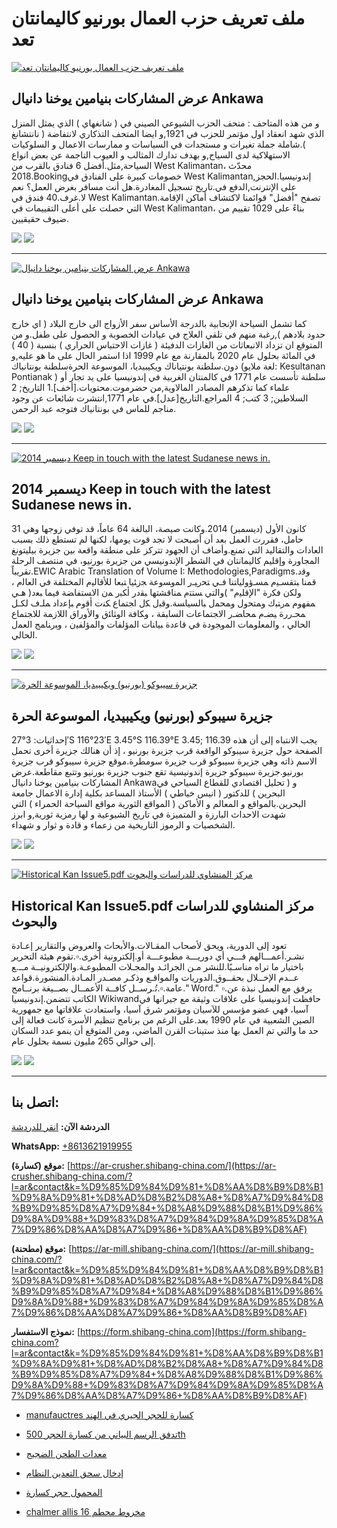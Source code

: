 # ملف تعريف حزب العمال بورنيو كاليمانتان تعد

<a href="https://swt.shibang-china.com/?l=ar&img&k=%D9%85%D9%84%D9%81+%D8%AA%D8%B9%D8%B1%D9%8A%D9%81+%D8%AD%D8%B2%D8%A8+%D8%A7%D9%84%D8%B9%D9%85%D8%A7%D9%84+%D8%A8%D9%88%D8%B1%D9%86%D9%8A%D9%88+%D9%83%D8%A7%D9%84%D9%8A%D9%85%D8%A7%D9%86%D8%AA%D8%A7%D9%86+%D8%AA%D8%B9%D8%AF" target="_blank">![ملف تعريف حزب العمال بورنيو كاليمانتان تعد](http://static.shibang-china.com/all-800x300/88.jpg)</a>

## عرض المشاركات بنيامين يوخنا دانيال Ankawa
و من هذه المتاحف : متحف الحزب الشيوعي الصيني في ( شانغهاي ) الذي يمثل المنزل الذي شهد انعقاد اول مؤتمر للحزب في 1921,و ايضا المتحف التذكاري لانتفاضة ( نانتشانغ ).شاملة جملة تغيرات و مستجدات في السياسات و ممارسات الاعمال و السلوكيات الاستهلاكية لدى السياح,و بهدف تدارك المثالب و العيوب الناجمة عن بعض انواع السياحة,مثل.أفضل 6 فنادق بالقرب من West Kalimantan، محدّث 2018.Bookingخصومات كبيرة على الفنادق في West Kalimantan,إندونيسيا.الحجز على الإنترنت,الدفع في.تاريخ تسجيل المغادرة.هل أنت مسافر بغرض العمل؟ نعم لا.غرف.40 فندق في West Kalimantan.تصفح &quot;أفضل&quot; قوائمنا لاكتشاف أماكن الإقامة التي حصلت على أعلى التقييمات في West Kalimantan، بناءً على 1029 تقييم من ضيوف حقيقيين.


<a href="https://whatsapp.shibangsoft.com/WhatsApp.php" target="_blank" title="WhatsApp">![](http://static.shibang-china.com/icon/whatsapp.png)</a> <a href="https://swt.shibang-china.com/?l=ar&icon&k=%D9%85%D9%84%D9%81+%D8%AA%D8%B9%D8%B1%D9%8A%D9%81+%D8%AD%D8%B2%D8%A8+%D8%A7%D9%84%D8%B9%D9%85%D8%A7%D9%84+%D8%A8%D9%88%D8%B1%D9%86%D9%8A%D9%88+%D9%83%D8%A7%D9%84%D9%8A%D9%85%D8%A7%D9%86%D8%AA%D8%A7%D9%86+%D8%AA%D8%B9%D8%AF" target="_blank">![](http://static.shibang-china.com/icon/chat-ar.png)</a>

---

<a href="https://swt.shibang-china.com/?l=ar&img&k=%D9%85%D9%84%D9%81+%D8%AA%D8%B9%D8%B1%D9%8A%D9%81+%D8%AD%D8%B2%D8%A8+%D8%A7%D9%84%D8%B9%D9%85%D8%A7%D9%84+%D8%A8%D9%88%D8%B1%D9%86%D9%8A%D9%88+%D9%83%D8%A7%D9%84%D9%8A%D9%85%D8%A7%D9%86%D8%AA%D8%A7%D9%86+%D8%AA%D8%B9%D8%AF" target="_blank">![عرض المشاركات بنيامين يوخنا دانيال Ankawa](http://static.shibang-china.com/all-800x300/1424.jpg)</a>

## عرض المشاركات بنيامين يوخنا دانيال Ankawa
كما تشمل السياحة الإنجابية بالدرجة الأساس سفر الأزواج الى خارج البلاد ( اي خارج حدود بلادهم ),رغبة منهم في تلقي العلاج في عيادات الخصوبة و الحصول على طفل.و من المتوقع ان تزداد الانبعاثات من الغازات الدفيئة ( غازات الاحتباس الحراري ) بنسبة ( 40 ) في المائة بحلول عام 2020 بالمقارنة مع عام 1999 اذا استمر الحال على ما هو عليه,و دون.سلطنة بونتياناك ويكيبيديا، الموسوعة الحرةسلطنة بونتانياك (لغة ملايو: Kesultanan Pontianak ) سلطنة تأسست عام 1771 في كالمنتان الغربية في إندونيسيا على يد تجار أو علماء كما تذكرهم المصادر المالاوية,من حضرموت.محتويات.[أخف].1 التاريخ; 2 السلاطين; 3 كتب; 4 المراجع.التاريخ[عدل].في عام 1771,انتشرت شائعات عن وجود مناجم للماس في بونتانياك فتوجه عبد الرحمن.


<a href="https://whatsapp.shibangsoft.com/WhatsApp.php" target="_blank" title="WhatsApp">![](http://static.shibang-china.com/icon/whatsapp.png)</a> <a href="https://swt.shibang-china.com/?l=ar&icon&k=%D9%85%D9%84%D9%81+%D8%AA%D8%B9%D8%B1%D9%8A%D9%81+%D8%AD%D8%B2%D8%A8+%D8%A7%D9%84%D8%B9%D9%85%D8%A7%D9%84+%D8%A8%D9%88%D8%B1%D9%86%D9%8A%D9%88+%D9%83%D8%A7%D9%84%D9%8A%D9%85%D8%A7%D9%86%D8%AA%D8%A7%D9%86+%D8%AA%D8%B9%D8%AF" target="_blank">![](http://static.shibang-china.com/icon/chat-ar.png)</a>

---

<a href="https://swt.shibang-china.com/?l=ar&img&k=%D9%85%D9%84%D9%81+%D8%AA%D8%B9%D8%B1%D9%8A%D9%81+%D8%AD%D8%B2%D8%A8+%D8%A7%D9%84%D8%B9%D9%85%D8%A7%D9%84+%D8%A8%D9%88%D8%B1%D9%86%D9%8A%D9%88+%D9%83%D8%A7%D9%84%D9%8A%D9%85%D8%A7%D9%86%D8%AA%D8%A7%D9%86+%D8%AA%D8%B9%D8%AF" target="_blank">![ديسمبر 2014 Keep in touch with the latest Sudanese news in.](http://static.shibang-china.com/all-800x300/336.jpg)</a>

## ديسمبر 2014 Keep in touch with the latest Sudanese news in.
31 كانون الأول (ديسمبر) 2014.وكانت صيصة، البالغة 64 عاماً، قد توفي زوجها وهي حامل، فقررت العمل بعد أن أصبحت لا تجد قوت يومها، لكنها لم تستطع ذلك بسبب العادات والتقاليد التي تمنع.وأضاف أن الجهود تتركز على منطقة واقعة بين جزيرة بيليتونغ المجاورة وإقليم كاليمانتان في الشطر الإندونيسي من جزيرة بورنيو، في منتصف الرحلة تقريباً.EWIC Arabic Translation of Volume I: Methodologies,Paradigms.ﻭﻗﺩ ﻗﻤﻨﺎ ﺒﺘﻘﺴـﻴﻡ ﻤﺴـﺅﻭﻟﻴﺎﺘﻨﺎ ﻓـﻲ ﺘﺤﺭﻴـﺭ ﺍﻟﻤﻭﺴﻭﻋﺔ ﺠﺯﺌﻴﺎ ﺘﺒﻌﺎ ﻟﻸﻗﺎﻟﻴﻡ ﺍﻟﻤﺨﺘﻠﻔﺔ ﻓﻲ ﺍﻟﻌﺎﻟﻡ ، ﻭﻟﻜﻥ ﻓﻜﺭﺓ &quot;ﺍﻹﻗﻠﻴﻡ&quot; )ﻭﺍﻟﺘﻲ ﺴﺘﺘﻡ ﻤﻨﺎﻗﺸﺘﻬﺎ ﺒﻘﺩﺭ ﺃﻜﺒﺭ ﻤﻥ ﺍﻻﺴﺘﻔﺎﻀﺔ ﻓﻴﻤﺎ ﺒﻌﺩ( ﻫـﻲ ﻤﻔﻬﻭﻡ ﻤﺭﺘﺒﻙ ﻭﻤﺘﺤﻭل ﻭﻤﺤﻤل ﺒﺎﻟﺴﻴﺎﺴﺔ.ﻭﻗﺒل ﻜل ﺍﺠﺘﻤﺎﻉ ﻜﻨﺕ ﺃﻗﻭﻡ ﺒﺈﻋﺩﺍﺩ ﻤﻠـﻑ ﻟﻜـل ﻤﺤـﺭﺭﺓ ﻴﻀـﻡ ﻤﺤﺎﻀـﺭ ﺍﻻﺠﺘﻤﺎﻋﺎﺕ ﺍﻟﺴﺎﺒﻘﺔ ، ﻭﻜﺎﻓﺔ ﺍﻟﻭﺜﺎﺌﻕ ﻭﺍﻷﻭﺭﺍﻕ ﺍﻟﻼﺯﻤﺔ ﻟﻼﺠﺘﻤﺎﻉ ﺍﻟﺤﺎﻟﻲ ، ﻭﺍﻟﻤﻌﻠﻭﻤﺎﺕ ﺍﻟﻤﻭﺠﻭﺩﺓ ﻓﻲ ﻗﺎﻋﺩﺓ ﺒﻴﺎﻨﺎﺕ ﺍﻟﻤﺅﻟﻔﺎﺕ ﻭﺍﻟﻤﺅﻟﻔﻴﻥ ، ﻭﺒﺭﻨﺎﻤﺞ ﺍﻟﻌﻤل ﺍﻟﺤﺎﻟﻲ.


<a href="https://whatsapp.shibangsoft.com/WhatsApp.php" target="_blank" title="WhatsApp">![](http://static.shibang-china.com/icon/whatsapp.png)</a> <a href="https://swt.shibang-china.com/?l=ar&icon&k=%D9%85%D9%84%D9%81+%D8%AA%D8%B9%D8%B1%D9%8A%D9%81+%D8%AD%D8%B2%D8%A8+%D8%A7%D9%84%D8%B9%D9%85%D8%A7%D9%84+%D8%A8%D9%88%D8%B1%D9%86%D9%8A%D9%88+%D9%83%D8%A7%D9%84%D9%8A%D9%85%D8%A7%D9%86%D8%AA%D8%A7%D9%86+%D8%AA%D8%B9%D8%AF" target="_blank">![](http://static.shibang-china.com/icon/chat-ar.png)</a>

---

<a href="https://swt.shibang-china.com/?l=ar&img&k=%D9%85%D9%84%D9%81+%D8%AA%D8%B9%D8%B1%D9%8A%D9%81+%D8%AD%D8%B2%D8%A8+%D8%A7%D9%84%D8%B9%D9%85%D8%A7%D9%84+%D8%A8%D9%88%D8%B1%D9%86%D9%8A%D9%88+%D9%83%D8%A7%D9%84%D9%8A%D9%85%D8%A7%D9%86%D8%AA%D8%A7%D9%86+%D8%AA%D8%B9%D8%AF" target="_blank">![جزيرة سيبوكو (بورنيو) ويكيبيديا، الموسوعة الحرة](http://static.shibang-china.com/all-800x300/190.jpg)</a>

## جزيرة سيبوكو (بورنيو) ويكيبيديا، الموسوعة الحرة
إحداثيات: 3°27′S 116°23′E﻿ ﻿3.45°S 116.39°E﻿ 3.45; 116.39 يجب الانتباه إلى أن هذه الصفحة حول جزيرة سيبوكو الواقعة قرب جزيرة بورنيو ، إذ أن هنالك جزيرة أخرى تحمل الاسم ذاته وهي جزيرة سيبوكو قرب جزيرة سومطرة.موقع جزيرة سيبوكو قرب جزيرة بورنيو.جزيرة سيبوكو جزيرة إندونيسية تقع جنوب جزيرة بورنيو وتتبع مقاطعة.عرض المشاركات بنيامين يوخنا دانيال Ankawaو ( تحليل اقتصادي للقطاع السياحي في البحرين ) للدكتور ( انيس خياطي ) الأستاذ المساعد بكلية إدارة الاعمال جامعة البحرين.بالمواقع و المعالم و الأماكن ( المواقع الثورية مواقع السياحة الحمراء ) التي شهدت الاحداث البارزة و المتميزة في تاريخ الشيوعية و لها رمزية ثورية,و ابرز الشخصيات و الرموز التاريخية من زعماء و قادة و ثوار و شهداء.


<a href="https://whatsapp.shibangsoft.com/WhatsApp.php" target="_blank" title="WhatsApp">![](http://static.shibang-china.com/icon/whatsapp.png)</a> <a href="https://swt.shibang-china.com/?l=ar&icon&k=%D9%85%D9%84%D9%81+%D8%AA%D8%B9%D8%B1%D9%8A%D9%81+%D8%AD%D8%B2%D8%A8+%D8%A7%D9%84%D8%B9%D9%85%D8%A7%D9%84+%D8%A8%D9%88%D8%B1%D9%86%D9%8A%D9%88+%D9%83%D8%A7%D9%84%D9%8A%D9%85%D8%A7%D9%86%D8%AA%D8%A7%D9%86+%D8%AA%D8%B9%D8%AF" target="_blank">![](http://static.shibang-china.com/icon/chat-ar.png)</a>

---

<a href="https://swt.shibang-china.com/?l=ar&img&k=%D9%85%D9%84%D9%81+%D8%AA%D8%B9%D8%B1%D9%8A%D9%81+%D8%AD%D8%B2%D8%A8+%D8%A7%D9%84%D8%B9%D9%85%D8%A7%D9%84+%D8%A8%D9%88%D8%B1%D9%86%D9%8A%D9%88+%D9%83%D8%A7%D9%84%D9%8A%D9%85%D8%A7%D9%86%D8%AA%D8%A7%D9%86+%D8%AA%D8%B9%D8%AF" target="_blank">![Historical Kan Issue5.pdf مركز المنشاوي للدراسات والبحوث](http://static.shibang-china.com/all-800x300/191.jpg)</a>

## Historical Kan Issue5.pdf مركز المنشاوي للدراسات والبحوث
ﺗﻌﻮد إﻟﻰ اﻟﺪورﻳﺔ، وﻳﺤﻖ ﻷﺻﺤﺎب اﻟﻤﻘـﺎﻻت.واﻷﺑﺤﺎث واﻟﻌﺮوض واﻟﺘﻘﺎرﻳﺮ إﻋـﺎدة ﻧﺸـﺮ.أﻋﻤـــﺎﻟﻬﻢ ﻓـــﻲ أي دورﻳـــﺔ ﻣﻄﺒﻮﻋـــﺔ أو.إﻟﻜﺘﺮوﻧﻴﺔ أﺧﺮى.▫.ﺗﻘﻮم ﻫﻴﺌﺔ اﻟﺘﺤﺮﻳﺮ ﺑﺎﺧﺘﻴﺎر ﻣﺎ ﺗﺮاه ﻣﻨﺎﺳـﺒًﺎ.ﻟﻠﻨﺸﺮ ﻣـﻦ اﻟﺠﺮاﺋـﺪ واﻟﻤﺠـﻼت اﻟﻤﻄﺒﻮﻋـﺔ.واﻹﻟﻜﺘﺮوﻧﻴــﺔ ﻣــ.ﻊ ﻋــﺪم اﻹﺧــﻼل ﺑﺤﻘــﻮق.اﻟﺪورﻳﺎت واﻟﻤﻮاﻗـﻊ وذﻛـﺮ ﻣﺼـﺪر اﻟﻤـﺎدة.اﻟﻤﻨﺸﻮرة.ﻗﻮﺍﻋﺪ ﻋﺎﻣﺔ.▫.ﺗُ.ﺮﺳــﻞ ﻛﺎﻓــﺔ اﻷﻋﻤــﺎل ﺑﺼــﻴﻐﺔ ﺑﺮﻧــﺎﻣﺞ.&quot; Word.&quot; ▫.ﻳﺮﻓﻖ ﻣﻊ اﻟﻌﻤﻞ ﻧﺒﺬة ﻋﻦ اﻟﻜﺎﺗﺐ ﺗﺘﻀﻤﻦ.إندونيسيا Wikiwandحافظت إندونيسيا على علاقات وثيقة مع جيرانها في آسيا، فهي عضو مؤسس للآسيان ومؤتمر شرق آسيا، واستعادت علاقاتها مع جمهورية الصين الشعبية في عام 1990 بعد.على الرغم من برنامج تنظيم الأسرة كانت فعالة إلى حد ما والتي تم العمل بها منذ ستينات القرن الماضي، ومن المتوقع أن ينمو عدد السكان إلى حوالي 265 مليون نسمة بحلول عام.


<a href="https://whatsapp.shibangsoft.com/WhatsApp.php" target="_blank" title="WhatsApp">![](http://static.shibang-china.com/icon/whatsapp.png)</a> <a href="https://swt.shibang-china.com/?l=ar&icon&k=%D9%85%D9%84%D9%81+%D8%AA%D8%B9%D8%B1%D9%8A%D9%81+%D8%AD%D8%B2%D8%A8+%D8%A7%D9%84%D8%B9%D9%85%D8%A7%D9%84+%D8%A8%D9%88%D8%B1%D9%86%D9%8A%D9%88+%D9%83%D8%A7%D9%84%D9%8A%D9%85%D8%A7%D9%86%D8%AA%D8%A7%D9%86+%D8%AA%D8%B9%D8%AF" target="_blank">![](http://static.shibang-china.com/icon/chat-ar.png)</a>

---
## اتصل بنا:

**الدردشة الآن:** [انقر للدردشة](https://swt.shibang-china.com?l=ar&contact&k=%D9%85%D9%84%D9%81+%D8%AA%D8%B9%D8%B1%D9%8A%D9%81+%D8%AD%D8%B2%D8%A8+%D8%A7%D9%84%D8%B9%D9%85%D8%A7%D9%84+%D8%A8%D9%88%D8%B1%D9%86%D9%8A%D9%88+%D9%83%D8%A7%D9%84%D9%8A%D9%85%D8%A7%D9%86%D8%AA%D8%A7%D9%86+%D8%AA%D8%B9%D8%AF)

**WhatsApp:**  [+8613621919955](https://whatsapp.shibangsoft.com/WhatsApp.php)

**موقع (كسارة):** [https://ar-crusher.shibang-china.com/](https://ar-crusher.shibang-china.com/?l=ar&contact&k=%D9%85%D9%84%D9%81+%D8%AA%D8%B9%D8%B1%D9%8A%D9%81+%D8%AD%D8%B2%D8%A8+%D8%A7%D9%84%D8%B9%D9%85%D8%A7%D9%84+%D8%A8%D9%88%D8%B1%D9%86%D9%8A%D9%88+%D9%83%D8%A7%D9%84%D9%8A%D9%85%D8%A7%D9%86%D8%AA%D8%A7%D9%86+%D8%AA%D8%B9%D8%AF)

**موقع (مطحنة):** [https://ar-mill.shibang-china.com/](https://ar-mill.shibang-china.com/?l=ar&contact&k=%D9%85%D9%84%D9%81+%D8%AA%D8%B9%D8%B1%D9%8A%D9%81+%D8%AD%D8%B2%D8%A8+%D8%A7%D9%84%D8%B9%D9%85%D8%A7%D9%84+%D8%A8%D9%88%D8%B1%D9%86%D9%8A%D9%88+%D9%83%D8%A7%D9%84%D9%8A%D9%85%D8%A7%D9%86%D8%AA%D8%A7%D9%86+%D8%AA%D8%B9%D8%AF)

**نموذج الاستفسار:** [https://form.shibang-china.com](https://form.shibang-china.com?l=ar&contact&k=%D9%85%D9%84%D9%81+%D8%AA%D8%B9%D8%B1%D9%8A%D9%81+%D8%AD%D8%B2%D8%A8+%D8%A7%D9%84%D8%B9%D9%85%D8%A7%D9%84+%D8%A8%D9%88%D8%B1%D9%86%D9%8A%D9%88+%D9%83%D8%A7%D9%84%D9%8A%D9%85%D8%A7%D9%86%D8%AA%D8%A7%D9%86+%D8%AA%D8%B9%D8%AF)

* [manufauctres كسارة للحجر الجيري في الهند](../28/manufauctres%20%D9%83%D8%B3%D8%A7%D8%B1%D8%A9%20%D9%84%D9%84%D8%AD%D8%AC%D8%B1%20%D8%A7%D9%84%D8%AC%D9%8A%D8%B1%D9%8A%20%D9%81%D9%8A%20%D8%A7%D9%84%D9%87%D9%86%D8%AF.md)

* [تدفق الرسم البياني من كسارة الحجر 500th](../27/%D8%AA%D8%AF%D9%81%D9%82%20%D8%A7%D9%84%D8%B1%D8%B3%D9%85%20%D8%A7%D9%84%D8%A8%D9%8A%D8%A7%D9%86%D9%8A%20%D9%85%D9%86%20%D9%83%D8%B3%D8%A7%D8%B1%D8%A9%20%D8%A7%D9%84%D8%AD%D8%AC%D8%B1%20500th.md)

* [معدات الطحن الضجيج](../27/%D9%85%D8%B9%D8%AF%D8%A7%D8%AA%20%D8%A7%D9%84%D8%B7%D8%AD%D9%86%20%D8%A7%D9%84%D8%B6%D8%AC%D9%8A%D8%AC.md)

* [إدخال سحق التعدين النظام](../26/%D8%A5%D8%AF%D8%AE%D8%A7%D9%84%20%D8%B3%D8%AD%D9%82%20%D8%A7%D9%84%D8%AA%D8%B9%D8%AF%D9%8A%D9%86%20%D8%A7%D9%84%D9%86%D8%B8%D8%A7%D9%85.md)

* [المحمول حجر كسارة](../30/%D8%A7%D9%84%D9%85%D8%AD%D9%85%D9%88%D9%84%20%D8%AD%D8%AC%D8%B1%20%D9%83%D8%B3%D8%A7%D8%B1%D8%A9.md)

* [chalmer allis مخروط محطم 16](../30/chalmer%20allis%20%D9%85%D8%AE%D8%B1%D9%88%D8%B7%20%D9%85%D8%AD%D8%B7%D9%85%2016.md)